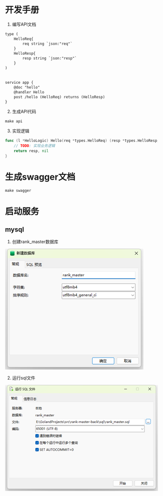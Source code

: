 # 开发手册
1. 编写API文档
```api
type (
    HelloReq{
        req string `json:"req"` 
    }
    HelloResp{
        resp string `json:"resp"`
    }
)


service app {
    @doc "hello"
    @handler Hello
    post /hello (HelloReq) returns (HelloResp)
}
```

2. 生成API代码
```shell
make api
```
3. 实现逻辑
```go
func (l *HelloLogic) Hello(req *types.HelloReq) (resp *types.HelloResp, err error) {
	// TODO: 实现业务逻辑
	return resp, nil
}
```

# 生成swagger文档
```shell
make swagger
```

# 启动服务
## mysql
1. 创建rank_master数据库

![img.png](img/create_db.png)

2. 运行sql文件

![img.png](img/run_sql.png)